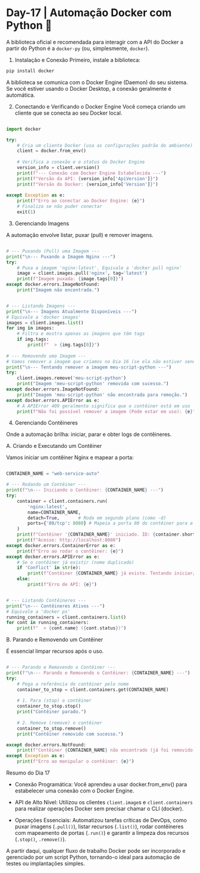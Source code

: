 # Day-17 | Automação Docker com Python 🚀

A biblioteca oficial e recomendada para interagir com a API do Docker a partir do Python é a `docker-py` (ou, simplesmente, `docker`).

1. Instalação e Conexão
Primeiro, instale a biblioteca:

````Bash
pip install docker
````
A biblioteca se comunica com o Docker Engine (Daemon) do seu sistema. Se você estiver usando o Docker Desktop, a conexão geralmente é automática.

2. Conectando e Verificando o Docker Engine
Você começa criando um cliente que se conecta ao seu Docker local.

````Python

import docker

try:
    # Cria um cliente Docker (usa as configurações padrão do ambiente)
    client = docker.from_env()
    
    # Verifica a conexão e o status do Docker Engine
    version_info = client.version()
    print(f"--- Conexão com Docker Engine Estabelecida ---")
    print(f"Versão da API: {version_info['ApiVersion']}")
    print(f"Versão do Docker: {version_info['Version']}")
    
except Exception as e:
    print(f"Erro ao conectar ao Docker Engine: {e}")
    # Finaliza se não puder conectar
    exit(1)
````
3. Gerenciando Imagens

A automação envolve listar, puxar (pull) e remover imagens.

````Python

# --- Puxando (Pull) uma Imagem ---
print("\n--- Puxando a Imagem Nginx ---")
try:
    # Puxa a imagem 'nginx:latest'. Equivale a 'docker pull nginx'
    image = client.images.pull('nginx', tag='latest')
    print(f"Imagem puxada: {image.tags[0]}")
except docker.errors.ImageNotFound:
    print("Imagem não encontrada.")


# --- Listando Imagens ---
print("\n--- Imagens Atualmente Disponíveis ---")
# Equivale a 'docker images'
images = client.images.list()
for img in images:
    # Filtra e mostra apenas as imagens que têm tags
    if img.tags:
        print(f"  > {img.tags[0]}")
        
# --- Removendo uma Imagem ---
# Vamos remover a imagem que criamos no Dia 16 (se ela não estiver sendo usada por um contêiner)
print("\n--- Tentando remover a imagem meu-script-python ---")
try:
    client.images.remove('meu-script-python')
    print("Imagem 'meu-script-python' removida com sucesso.")
except docker.errors.ImageNotFound:
    print("Imagem 'meu-script-python' não encontrada para remoção.")
except docker.errors.APIError as e:
    # A APIError 409 geralmente significa que o contêiner está em uso
    print(f"Não foi possível remover a imagem (Pode estar em uso): {e}")
````
4. Gerenciando Contêineres

Onde a automação brilha: iniciar, parar e obter logs de contêineres.

A. Criando e Executando um Contêiner

Vamos iniciar um contêiner Nginx e mapear a porta:

````Python

CONTAINER_NAME = "web-service-auto"

# --- Rodando um Contêiner ---
print(f"\n--- Iniciando o Contêiner: {CONTAINER_NAME} ---")
try:
    container = client.containers.run(
        'nginx:latest',
        name=CONTAINER_NAME,
        detach=True,       # Roda em segundo plano (como -d)
        ports={'80/tcp': 8080} # Mapeia a porta 80 do contêiner para a 8080 do host
    )
    print(f"Contêiner '{CONTAINER_NAME}' iniciado. ID: {container.short_id}")
    print(f"Acesse: http://localhost:8080")
except docker.errors.ContainerError as e:
    print(f"Erro ao rodar o contêiner: {e}")
except docker.errors.APIError as e:
    # Se o contêiner já existir (nome duplicado)
    if 'Conflict' in str(e):
        print(f"Contêiner {CONTAINER_NAME} já existe. Tentando iniciar/remover...")
    else:
        print(f"Erro de API: {e}")


# --- Listando Contêineres ---
print("\n--- Contêineres Ativos ---")
# Equivale a 'docker ps'
running_containers = client.containers.list()
for cont in running_containers:
    print(f"  > {cont.name} ({cont.status})")
````
B. Parando e Removendo um Contêiner

É essencial limpar recursos após o uso.

````Python

# --- Parando e Removendo o Contêiner ---
print(f"\n--- Parando e Removendo o Contêiner: {CONTAINER_NAME} ---")
try:
    # Pega a referência do contêiner pelo nome
    container_to_stop = client.containers.get(CONTAINER_NAME) 
    
    # 1. Para (stop) o contêiner
    container_to_stop.stop()
    print("Contêiner parado.")
    
    # 2. Remove (remove) o contêiner
    container_to_stop.remove() 
    print("Contêiner removido com sucesso.")

except docker.errors.NotFound:
    print(f"Contêiner {CONTAINER_NAME} não encontrado (já foi removido).")
except Exception as e:
    print(f"Erro ao manipular o contêiner: {e}")
````
Resumo do Dia 17

- Conexão Programática: Você aprendeu a usar docker.from_env() para estabelecer uma conexão com o Docker Engine.

- API de Alto Nível: Utilizou os clientes `client.image`s e `client.containers` para realizar operações Docker sem precisar chamar o CLI (docker).

- Operações Essenciais: Automatizou tarefas críticas de DevOps, como puxar imagens (`.pull()`), listar recursos (`.list()`), rodar contêineres com mapeamento de portas (`.run()`) e garantir a limpeza dos recursos (`.stop()`, `.remove()`).

A partir daqui, qualquer fluxo de trabalho Docker pode ser incorporado e gerenciado por um script Python, tornando-o ideal para automação de testes ou implantações simples.
